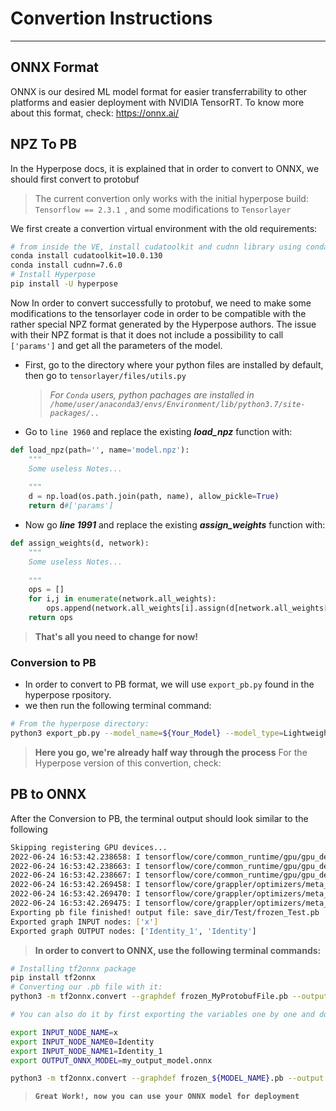 # Convertion Instructions
***
## ONNX Format
ONNX is our desired ML model format for easier transferrability to other platforms and easier deployment with NVIDIA TensorRT.
To know more about this format, check: https://onnx.ai/ 

## NPZ To PB 
In the Hyperpose docs, it is explained that in order to convert to ONNX, we should first convert to protobuf
> The current convertion only works with the initial hyperpose build: ```Tensorflow == 2.3.1 ```, and some modifications to ```Tensorlayer```

We first create a convertion virtual environment with the old requirements:
```bash
# from inside the VE, install cudatoolkit and cudnn library using conda
conda install cudatoolkit=10.0.130
conda install cudnn=7.6.0
# Install Hyperpose
pip install -U hyperpose
```
Now In order to convert successfully to protobuf, we need to make some modifications to the tensorlayer code in order to be compatible with the rather special NPZ format generated by the Hyperpose authors. 
The issue with their NPZ format is that it does not include a possibility to call `['params']` and get all the parameters of the model.

- First, go to the directory where your python files are installed by default, then go to `tensorlayer/files/utils.py`
  > _For `Conda` users, python pachages are installed in `/home/user/anaconda3/envs/Environment/lib/python3.7/site-packages/..`_
- Go to `line 1960` and replace the existing ***load_npz*** function with:

```python
def load_npz(path='', name='model.npz'):
    """
    Some useless Notes...
    
    """
    d = np.load(os.path.join(path, name), allow_pickle=True)
    return d#['params']
```

- Now go ***line 1991*** and replace the existing ***assign_weights*** function with:

```python
def assign_weights(d, network):
    """
    Some useless Notes...
    
    """
    ops = []
    for i,j in enumerate(network.all_weights):
        ops.append(network.all_weights[i].assign(d[network.all_weights[i].name]))
    return ops
```

>**That's all you need to change for now!**

### Conversion to PB
- In order to convert to PB format, we will use `export_pb.py` found in the hyperpose rpository.
- we then run the following terminal command:

```bash
# From the hyperpose directory:
python3 export_pb.py --model_name=${Your_Model} --model_type=LightweightOpenpose --model_backbone=Vggtiny
```
> **Here you go, we're already half way through the process**
For the Hyperpose version of this convertion, check: 
## PB to ONNX

After the Conversion to PB, the terminal output should look similar to the following
```bash
Skipping registering GPU devices...
2022-06-24 16:53:42.238658: I tensorflow/core/common_runtime/gpu/gpu_device.cc:1257] Device interconnect StreamExecutor with strength 1 edge matrix:
2022-06-24 16:53:42.238663: I tensorflow/core/common_runtime/gpu/gpu_device.cc:1263]      0 
2022-06-24 16:53:42.238667: I tensorflow/core/common_runtime/gpu/gpu_device.cc:1276] 0:   N 
2022-06-24 16:53:42.269458: I tensorflow/core/grappler/optimizers/meta_optimizer.cc:816] Optimization results for grappler item: graph_to_optimize
2022-06-24 16:53:42.269470: I tensorflow/core/grappler/optimizers/meta_optimizer.cc:818]   function_optimizer: Graph size after: 1168 nodes (996), 1220 edges (1047), time = 13.189ms.
2022-06-24 16:53:42.269475: I tensorflow/core/grappler/optimizers/meta_optimizer.cc:818]   function_optimizer: function_optimizer did nothing. time = 0.654ms.
Exporting pb file finished! output file: save_dir/Test/frozen_Test.pb
Exported graph INPUT nodes: ['x']
Exported graph OUTPUT nodes: ['Identity_1', 'Identity']

```
> **In order to convert to ONNX, use the following terminal commands:**

```bash
# Installing tf2onnx package
pip install tf2onnx
# Converting our .pb file with it:
python3 -m tf2onnx.convert --graphdef frozen_MyProtobufFile.pb --output Testing_the_ONNX_convertion.onnx --inputs x:0 --outputs Identity_1:0,Identity:0

# You can also do it by first exporting the variables one by one and doing the following:

export INPUT_NODE_NAME=x
export INPUT_NODE_NAME0=Identity
export INPUT_NODE_NAME1=Identity_1
export OUTPUT_ONNX_MODEL=my_output_model.onnx

python3 -m tf2onnx.convert --graphdef frozen_${MODEL_NAME}.pb --output ${OUTPUT_ONNX_MODEL} --inputs ${INPUT_NODE_NAME}:0 --outputs ${INPUT_NODE_NAME0}:0,${INPUT_NODE_NAME1}:0

```
> **`Great Work!, now you can use your ONNX model for deployment`**


